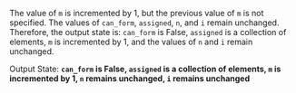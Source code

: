 The value of `m` is incremented by 1, but the previous value of `m` is not specified. The values of `can_form`, `assigned`, `n`, and `i` remain unchanged. Therefore, the output state is: `can_form` is False, `assigned` is a collection of elements, `m` is incremented by 1, and the values of `n` and `i` remain unchanged.

Output State: **`can_form` is False, `assigned` is a collection of elements, `m` is incremented by 1, `n` remains unchanged, `i` remains unchanged**